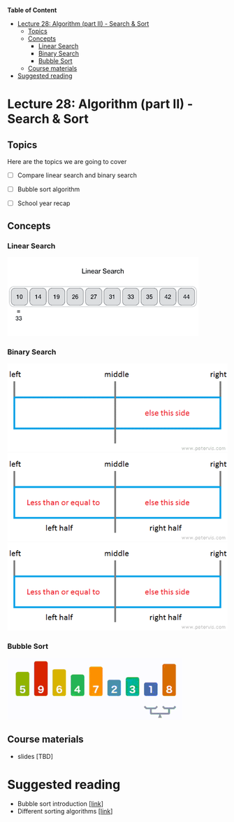 
**Table of Content**
- [Lecture 28: Algorithm (part II) - Search \& Sort](#lecture-28-algorithm-part-ii---search--sort)
  - [Topics](#topics)
  - [Concepts](#concepts)
    - [Linear Search](#linear-search)
    - [Binary Search](#binary-search)
    - [Bubble Sort](#bubble-sort)
  - [Course materials](#course-materials)
- [Suggested reading](#suggested-reading)

# Lecture 28: Algorithm (part II) - Search & Sort

## Topics
Here are the topics we are going to cover
* [ ] Compare linear search and binary search
* [ ] Bubble sort algorithm
* [ ] School year recap


## Concepts
### Linear Search
![](./pics/linear_algo.gif)

### Binary Search
![](./pics/binary_search_s1.gif)
![](./pics/binary_search_s2.gif)
![](./pics/binary_search_s3.gif)

### Bubble Sort
![](./pics/bubble_sort_avg.gif)

## Course materials
* slides [TBD]

# Suggested reading
- Bubble sort introduction [[link](https://helloacm.com/teaching-kids-programming-bubble-sorting-simple-sorting-algorithm/)]
- Different sorting algorithms [[link](https://kidscodecs.com/sorting-algorithms/)]
